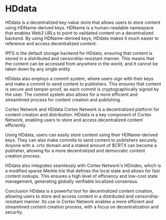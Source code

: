 # HDdata 

HDdata is a decentralized key-value store that allows users to store content using HDName-derived keys. HDName is a human-readable namespace that enables Web3 URLs to point to validated content on a decentralized backend. By using HDName-derived keys, HDdata makes it much easier to reference and access decentralized content.

IPFS is the default storage backend for HDdata, ensuring that content is stored in a distributed and censorship-resistant manner. This means that the content can be accessed from anywhere in the world, and it cannot be taken down by any single entity.

HDdata also employs a commit system, where users sign with their keys and make a commit to send content to publishers. This ensures that content is secure and tamper-proof, as each commit is cryptographically signed by the user. The commit system also allows for a more efficient and streamlined process for content creation and publishing.

Cortex Network and HDdata Cortex Network is a decentralized platform for content creation and distribution. HDdata is a key component of Cortex Network, enabling users to store and access decentralized content efficiently.

Using HDdata, users can easily store content using their HDName-derived keys. They can also make commits to send content to publishers securely. Anyone with a .crtx domain and a staked amount of $CRTX can become a publisher, allowing for a more decentralized and democratic content creation process.

HDdata also integrates seamlessly with Cortex Network's HDindex, which is a modified sparse Merkle trie that defines the local state and allows for fast content lookups. This ensures a high level of efficiency and low-cost state management, generating globally verifiable localized consensus.

Conclusion HDdata is a powerful tool for decentralized content creation, allowing users to store and access content in a distributed and censorship-resistant manner. Its use in Cortex Network enables a more efficient and streamlined content creation process, with a focus on decentralization and security. 
